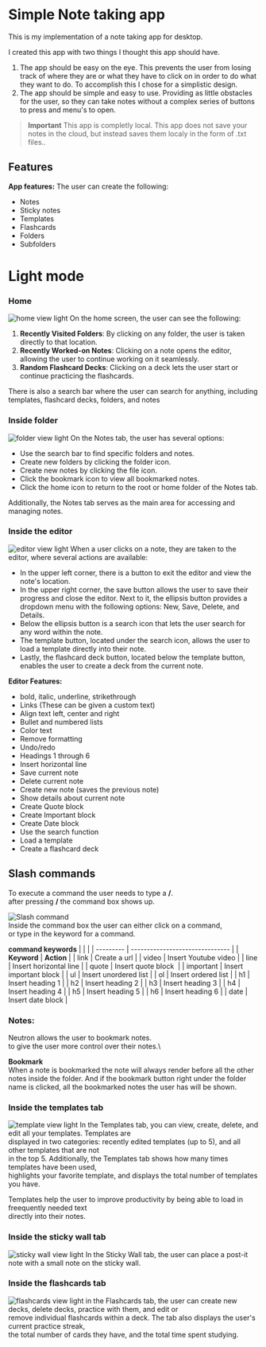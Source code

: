 # Simple Note taking app
This is my implementation of a note taking app for desktop.

I created this app with two things I thought this app should have. 
1. The app should be easy on the eye. This prevents the user from losing track of where they are or what they have to click on in order to do what they want to do. To accomplish this I chose for a simplistic design.
2. The app should be simple and easy to use. Providing as little obstacles for the user, so they can take notes without a complex series of buttons to press and menu's to open.

> **Important** This app is completly local. This app does not save your notes in the cloud, but instead saves them localy in the form of .txt files..

## Features
**App features:**
The user can create the following:
- Notes
- Sticky notes
- Templates
- Flashcards
- Folders
- Subfolders

# Light mode
### Home
![home view light](https://github.com/VeronGoggans/Note-taking-app/blob/spa/docs/img/home-view-light.png?raw=true)
On the home screen, the user can see the following:
1. **Recently Visited Folders**: By clicking on any folder, the user is taken directly to that location.
2. **Recently Worked-on Notes**: Clicking on a note opens the editor, allowing the user to continue working on it seamlessly.
3. **Random Flashcard Decks**: Clicking on a deck lets the user start or continue practicing the flashcards.

There is also a search bar where the user can search for anything, including templates\,
flashcard decks, folders, and notes
### Inside folder
![folder view light](https://github.com/VeronGoggans/Note-taking-app/blob/spa/docs/img/folder-view-light.png?raw=true)
On the Notes tab, the user has several options:
- Use the search bar to find specific folders and notes.
- Create new folders by clicking the folder icon.
- Create new notes by clicking the file icon.
- Click the bookmark icon to view all bookmarked notes.
- Click the home icon to return to the root or home folder of the Notes tab.

Additionally, the Notes tab serves as the main area for accessing and managing notes.
### Inside the editor
![editor view light](https://github.com/VeronGoggans/Note-taking-app/blob/spa/docs/img/editor-view-light.png?raw=true)
When a user clicks on a note, they are taken to the editor, where several actions are available:
- In the upper left corner, there is a button to exit the editor and view the note's location.
- In the upper right corner, the save button allows the user to save their progress and close the editor. Next to it, the ellipsis button provides a dropdown menu with the following options: New, Save, Delete, and Details.
- Below the ellipsis button is a search icon that lets the user search for any word within the note.
- The template button, located under the search icon, allows the user to load a template directly into their note.
- Lastly, the flashcard deck button, located below the template button, enables the user to create a deck from the current note.

**Editor Features:**
- bold, italic, underline, strikethrough
- Links (These can be given a custom text)
- Align text left, center and right
- Bullet and numbered lists
- Color text
- Remove formatting
- Undo/redo
- Headings 1 through 6 
- Insert horizontal line
- Save current note
- Delete current note
- Create new note (saves the previous note)
- Show details about current note
- Create Quote block
- Create Important block
- Create Date block
- Use the search function
- Load a template
- Create a flashcard deck

## Slash commands 
To execute a command the user needs to type a **/**.\
after pressing **/** the command box shows up.


![Slash command](https://github.com/VeronGoggans/Keeps/blob/main/docs/img/slash-commands.png?raw=true)\
Inside the command box the user can either click on a command,\
or type in the keyword for a command. 

**command keywords**
|           |                                 |
| --------- | ------------------------------- |
| **Keyword**   | **Action**                          |
| link      | Create a url                    |
| video     | Insert Youtube video            |
| line      | Insert horizontal line          |
| quote     | Insert quote block              |
| important | Insert important block          |
| ul        | Insert unordered list           |
| ol        | Insert ordered list             |
| h1        | Insert heading 1                |
| h2        | Insert heading 2                |
| h3        | Insert heading 3                |
| h4        | Insert heading 4                |
| h5        | Insert heading 5                |
| h6        | Insert heading 6                |
| date      | Insert date block               |

### Notes:
Neutron allows the user to bookmark notes.\
to give the user more control over their notes.\


**Bookmark**\
When a note is bookmarked the note will always render before all the other notes inside the folder. 
And if the bookmark button right under the folder name is clicked, all the bookmarked notes the user has will be shown. 

### Inside the templates tab
![template view light](https://github.com/VeronGoggans/Note-taking-app/blob/spa/docs/img/template-view-light.png?raw=true)
In the Templates tab, you can view, create, delete, and edit all your templates. Templates are\
displayed in two categories: recently edited templates (up to 5), and all other templates that are not\
in the top 5. Additionally, the Templates tab shows how many times templates have been used,\
highlights your favorite template, and displays the total number of templates you have.  

Templates help the user to improve productivity by being able to load in freequently needed text\
directly into their notes.

### Inside the sticky wall tab
![sticky wall view light](https://github.com/VeronGoggans/Note-taking-app/blob/spa/docs/img/sticky-wall-view-light.png?raw=true)
In the Sticky Wall tab, the user can place a post-it note with a small note on the sticky wall.

### Inside the flashcards tab
![flashcards view light](https://github.com/VeronGoggans/Note-taking-app/blob/spa/docs/img/flashcard-view-light.png?raw=true)
in the Flashcards tab, the user can create new decks, delete decks, practice with them, and edit or\
remove individual flashcards within a deck. The tab also displays the user's current practice streak,\
the total number of cards they have, and the total time spent studying.
